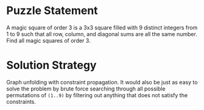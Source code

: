 # Puzzle Statement
A magic square of order 3 is a 3x3 square filled with 9 distinct integers from 1 to 9 such
that all row, column, and diagonal sums are all the same number. Find all magic squares of
order 3.

# Solution Strategy
Graph unfolding with constraint propagation. It would also be just as easy to solve
the problem by brute force searching through all possible permutations of `(1..9)`
by filtering out anything that does not satisfy the constraints.
